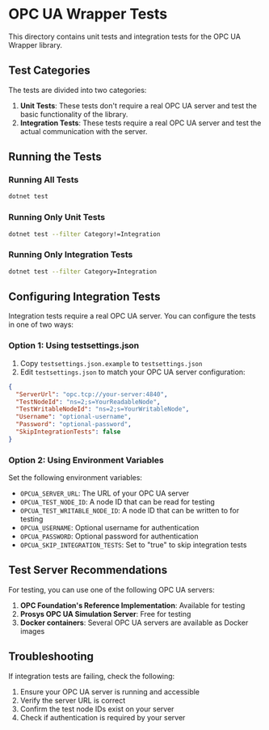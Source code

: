 # OPC UA Wrapper Tests

This directory contains unit tests and integration tests for the OPC UA Wrapper library.

## Test Categories

The tests are divided into two categories:

1. **Unit Tests**: These tests don't require a real OPC UA server and test the basic functionality of the library.
2. **Integration Tests**: These tests require a real OPC UA server and test the actual communication with the server.

## Running the Tests

### Running All Tests

```bash
dotnet test
```

### Running Only Unit Tests

```bash
dotnet test --filter Category!=Integration
```

### Running Only Integration Tests

```bash
dotnet test --filter Category=Integration
```

## Configuring Integration Tests

Integration tests require a real OPC UA server. You can configure the tests in one of two ways:

### Option 1: Using testsettings.json

1. Copy `testsettings.json.example` to `testsettings.json`
2. Edit `testsettings.json` to match your OPC UA server configuration:

```json
{
  "ServerUrl": "opc.tcp://your-server:4840",
  "TestNodeId": "ns=2;s=YourReadableNode",
  "TestWritableNodeId": "ns=2;s=YourWritableNode",
  "Username": "optional-username",
  "Password": "optional-password",
  "SkipIntegrationTests": false
}
```

### Option 2: Using Environment Variables

Set the following environment variables:

- `OPCUA_SERVER_URL`: The URL of your OPC UA server
- `OPCUA_TEST_NODE_ID`: A node ID that can be read for testing
- `OPCUA_TEST_WRITABLE_NODE_ID`: A node ID that can be written to for testing
- `OPCUA_USERNAME`: Optional username for authentication
- `OPCUA_PASSWORD`: Optional password for authentication
- `OPCUA_SKIP_INTEGRATION_TESTS`: Set to "true" to skip integration tests

## Test Server Recommendations

For testing, you can use one of the following OPC UA servers:

1. **OPC Foundation's Reference Implementation**: Available for testing
2. **Prosys OPC UA Simulation Server**: Free for testing
3. **Docker containers**: Several OPC UA servers are available as Docker images

## Troubleshooting

If integration tests are failing, check the following:

1. Ensure your OPC UA server is running and accessible
2. Verify the server URL is correct
3. Confirm the test node IDs exist on your server
4. Check if authentication is required by your server 